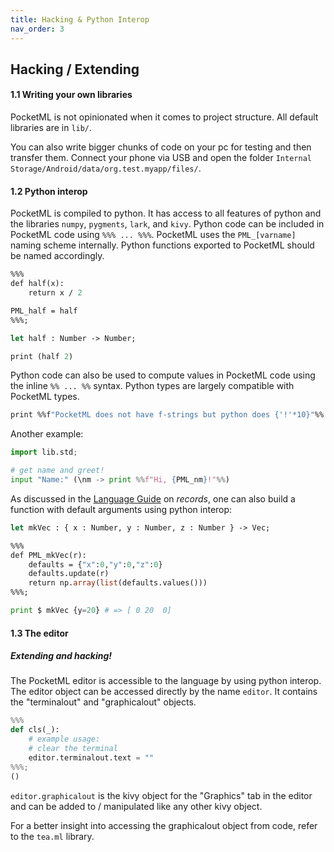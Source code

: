 ```yaml
---
title: Hacking & Python Interop
nav_order: 3
---
```


## Hacking / Extending

#### 1.1 Writing your own libraries
PocketML is not opinionated when it comes to project structure. All default libraries are in `lib/`.

You can also write bigger chunks of code on your pc for testing and then transfer them. Connect your phone via USB and open the folder `Internal Storage/Android/data/org.test.myapp/files/`.


#### 1.2 Python interop
PocketML is compiled to python. It
has access to all features of python and the
libraries `numpy`, `pygments`, `lark`, and `kivy`.
Python code can be included in PocketML code using
`%%% ... %%%`. PocketML uses the `PML_[varname]` naming scheme internally. Python functions exported to PocketML should be named accordingly.

```sml
%%%
def half(x):
    return x / 2

PML_half = half
%%%;

let half : Number -> Number;

print (half 2)
```

Python code can also be used to compute values
in PocketML code using the inline `%% ... %%` syntax.
Python types are largely compatible with PocketML types.
```sml
print %%f"PocketML does not have f-strings but python does {'!'*10}"%%
```
Another example:
```python
import lib.std;

# get name and greet!
input "Name:" (\nm -> print %%f"Hi, {PML_nm}!"%%)
```

As discussed in the [Language Guide](Guide.md) on _records_, one can also build a function with default arguments using python interop:

```sml
let mkVec : { x : Number, y : Number, z : Number } -> Vec;

%%%
def PML_mkVec(r):
    defaults = {"x":0,"y":0,"z":0}
    defaults.update(r)
    return np.array(list(defaults.values()))
%%%;
```
```python
print $ mkVec {y=20} # => [ 0 20  0]
```

#### 1.3 The editor

##### Extending and hacking!
The PocketML editor is accessible to the language by using python interop.
The editor object can be accessed directly by the name `editor`. It contains the "terminalout"
and "graphicalout" objects.
```python
%%%
def cls(_):
    # example usage:
    # clear the terminal
    editor.terminalout.text = ""
%%%;
()
```
`editor.graphicalout` is the kivy object for the "Graphics" tab in the editor and can be added to / manipulated like any other kivy object.

For a better insight into accessing the graphicalout object from code,
refer to the `tea.ml` library.

